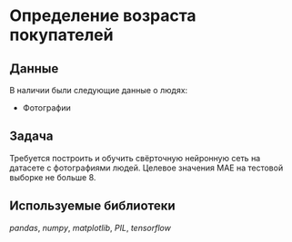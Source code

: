 # Определение возраста покупателей


## Данные

В наличии были следующие данные о людях:
- Фотографии

## Задача

Требуется построить и обучить свёрточную нейронную сеть на датасете с фотографиями людей. Целевое значения MAE на тестовой выборке не больше 8.  

## Используемые библиотеки
*pandas*, *numpy*, *matplotlib*, *PIL*, *tensorflow*

